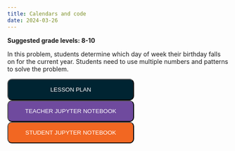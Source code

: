 ```yaml
---
title: Calendars and code
date: 2024-03-26
---
```

<p><b>Suggested grade levels: 8-10</b></p>
In this problem, students determine which day of week their birthday falls on for the current year. Students need to use multiple numbers and patterns to solve the problem.

<a href="calendar.pdf" target="_blank"><button style="background:#002432;color:white;border-radius:10px;padding:15px;width:30vw;">LESSON PLAN</button></a>
<br>
<a href="https://tinyurl.com/yajgbxmf" target="_blank"><button style="background:#6F4A9E;color:white;border-radius:10px;padding:15px;width:30vw;">TEACHER JUPYTER NOTEBOOK</button></a>
<br>
<a href="https://tinyurl.com/ydybqoku" target="_blank"><button style="background:#F26722;color:white;border-radius:10px;padding:15px;width:30vw;">STUDENT JUPYTER NOTEBOOK</button></a>